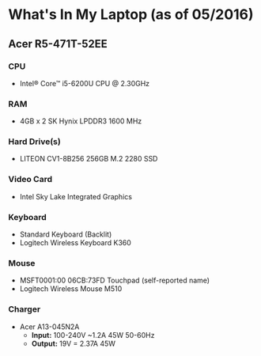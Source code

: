 # What's In My Laptop (as of 05/2016)

## Acer R5-471T-52EE

### CPU
* Intel® Core™ i5-6200U CPU @ 2.30GHz

### RAM
* 4GB x 2 SK Hynix LPDDR3 1600 MHz

### Hard Drive(s)
* LITEON CV1-8B256 256GB M.2 2280 SSD

### Video Card
* Intel Sky Lake Integrated Graphics

### Keyboard
* Standard Keyboard (Backlit)
* Logitech Wireless Keyboard K360

### Mouse
* MSFT0001:00 06CB:73FD Touchpad (self-reported name)
* Logitech Wireless Mouse M510

### Charger
* Acer A13-045N2A
	* **Input:** 100-240V ~1.2A 45W 50-60Hz
	* **Output:** 19V = 2.37A 45W